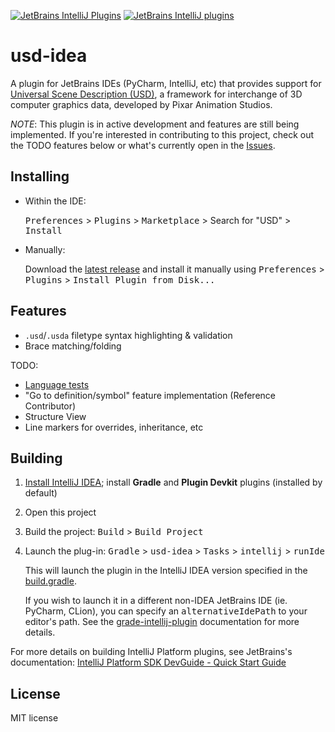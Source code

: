 [![JetBrains IntelliJ Plugins](https://img.shields.io/jetbrains/plugin/v/12407-usd.svg?style=popout)](https://plugins.jetbrains.com/plugin/12407-usd)
[![JetBrains IntelliJ plugins](https://img.shields.io/jetbrains/plugin/d/12407-usd.svg?style=popout)](https://plugins.jetbrains.com/plugin/12407-usd)

# usd-idea

A plugin for JetBrains IDEs (PyCharm, IntelliJ, etc) that provides support for [Universal Scene Description (USD)](https://github.com/PixarAnimationStudios/USD), a framework for interchange of 3D computer graphics data, developed by Pixar Animation Studios.

_NOTE_: This plugin is in active development and features are still being implemented. If you're interested in contributing to this project, check out the TODO features below or what's currently open in the [Issues](https://github.com/justint/usd-idea/issues).

## Installing

- Within the IDE:

    <kbd>Preferences</kbd> > <kbd>Plugins</kbd> > <kbd>Marketplace</kbd> > Search for "USD" > <kbd>Install</kbd>

- Manually:
    
    Download the [latest release](latest-release) and install it manually using <kbd>Preferences</kbd> > <kbd>Plugins</kbd> > <kbd>Install Plugin from Disk...</kbd>

## Features

- `.usd`/`.usda` filetype syntax highlighting & validation
- Brace matching/folding
    
TODO:

- [Language tests](https://www.jetbrains.org/intellij/sdk/docs/tutorials/writing_tests_for_plugins.html)
- "Go to definition/symbol" feature implementation (Reference Contributor)
- Structure View
- Line markers for overrides, inheritance, etc

## Building

1. [Install IntelliJ IDEA](https://www.jetbrains.com/idea/download); install **Gradle** and **Plugin Devkit** plugins (installed by default)
2. Open this project
3. Build the project: <kbd>Build</kbd> > <kbd>Build Project</kbd>
4. Launch the plug-in: <kbd>Gradle</kbd> > <kbd>usd-idea</kbd> > <kbd>Tasks</kbd> > <kbd>intellij</kbd> > <kbd>runIde</kbd>
   
   This will launch the plugin in the IntelliJ IDEA version specified in the [build.gradle](https://github.com/justint/usd-idea/blob/master/build.gradle). 
   
   If you wish to launch it in a different non-IDEA JetBrains IDE (ie. PyCharm, CLion), you can specify an <kbd>alternativeIdePath</kbd> to your editor's path. See the [grade-intellij-plugin](https://github.com/JetBrains/gradle-intellij-plugin/) documentation for more details. 

For more details on building IntelliJ Platform plugins, see JetBrains's documentation: [IntelliJ Platform SDK DevGuide - Quick Start Guide](https://www.jetbrains.org/intellij/sdk/docs/basics/basics.html)

## License

MIT license
